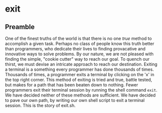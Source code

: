 # exit

## Preamble
One of the finest truths of the world is that there is no one *true* method to accomplish a given task. Perhaps no class of people know this truth better than programmers, who dedicate their lives to finding provacative and innovative ways to solve problems. By our nature, we are not pleased with finding the simple, "cookie cutter" way to reach our goal. To quench our thirst, we must devise an intricate approach to reach our destination. Exiting a terminal is a something every programmer has done thousands of times. Thousands of times, a programmer exits a terminal by clicking on the 'x' in the top right corner. This method of exiting is tried and true, battle tested, but makes for a path that has been beaten down to nothing. Fewer programmers exit their terminal session by running the shell command `exit`. We have decided neither of these methods are sufficient. We have decided to pave our own path, by writing our own shell script to exit a terminal session. This is the story of exit.sh.